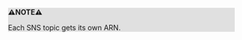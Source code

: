 <div style="margin:2em; background-color: #e0e0e0;">

<strong>⚠️NOTE️️️⚠️</strong>

Each SNS topic gets its own ARN.
</div>

